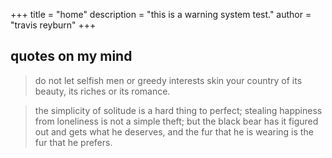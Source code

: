 +++
title = "home"
description = "this is a warning system test."
author = "travis reyburn"
+++

## quotes on my mind

> do not let selfish men or greedy interests skin your country of its beauty, its riches or its romance.

> the simplicity of solitude is a hard thing to perfect;
> stealing happiness from loneliness is not a simple theft;
> but the black bear has it figured out and gets what he deserves,
> and the fur that he is wearing is the fur that he prefers.